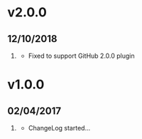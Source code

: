 # v2.0.0
## 12/10/2018

1. [](#bugfix)
    * Fixed to support GitHub 2.0.0 plugin

# v1.0.0
## 02/04/2017

1. [](#new)
    * ChangeLog started...
